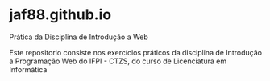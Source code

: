 # jaf88.github.io
Prática da Disciplina de Introdução a Web

Este repositorio consiste nos exercícios práticos da disciplina de Introdução a Programação Web do IFPI - CTZS, 
do curso de Licenciatura em Informática
